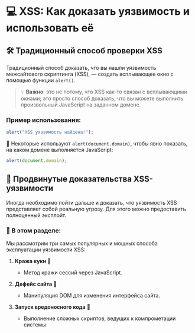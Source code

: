 # 💻 XSS: Как доказать уязвимость и использовать её

## 🛠️ Традиционный способ проверки XSS

Традиционный способ доказать, что вы нашли уязвимость межсайтового скриптинга (XSS), — создать всплывающее окно с помощью функции `alert()`.

> 💡 **Важно**: это не потому, что XSS как-то связан с всплывающими окнами; это просто способ доказать, что вы можете выполнить произвольный JavaScript на заданном домене.

### Пример использования:
```javascript
alert("XSS уязвимость найдена!");
```

📌 Некоторые используют `alert(document.domain)`, чтобы явно показать, на каком домене выполняется JavaScript:
```javascript
alert(document.domain);
```

## 🔐 Продвинутые доказательства XSS-уязвимости

Иногда необходимо пойти дальше и доказать, что уязвимость XSS представляет собой реальную угрозу. Для этого можно предоставить полноценный эксплойт. 

### 🔎 В этом разделе:
Мы рассмотрим три самых популярных и мощных способа эксплуатации уязвимости XSS:

1. **Кража куки** 🍪
   - Метод кражи сессий через JavaScript.
   
2. **Дефейс сайта** 🎨
   - Манипуляция DOM для изменения интерфейса сайта.

3. **Запуск вредоносного кода** 🐍
   - Выполнение сложных скриптов, ведущих к компрометации системы
